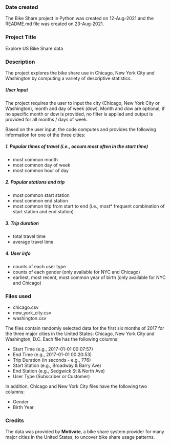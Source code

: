 ### Date created
The Bike Share project in Python was created on 12-Aug-2021 and the README.md
file was created on 23-Aug-2021.

### Project Title
Explore US Bike Share data

### Description
The project explores the bike share use in Chicago, New York City and
Washington by computing a variety of descriptive statistics.

##### User Input
The project requires the user to input the city (Chicago, New York City or
Washington), month and day of week (dow). Month and dow are optional; if no
specific month or dow is provided, no filter is applied and output is provided
for all months / days of week.

Based on the user input, the code computes and provides the following information
for one of the three cities:

##### 1. Popular times of travel (i.e., occurs most often in the start time)
* most common month
* most common day of week
* most common hour of day

##### 2. Popular stations and trip
* most common start station
* most common end station
* most common trip from start to end (i.e., most* frequent combination of start
station and end station)

##### 3. Trip duration
* total travel time
* average travel time

##### 4. User info
* counts of each user type
* counts of each gender (only available for NYC and Chicago)
* earliest, most recent, most common year of birth (only available for NYC and Chicago)

### Files used
- chicago.csv
- new_york_city.csv
- washington.csv

The files contain randomly selected data for the first six months of 2017  for
the three major cities in the United States: Chicago, New York City and
Washington, D.C. Each file has the following columns:
- Start Time (e.g., 2017-01-01 00:07:57)
- End Time (e.g., 2017-01-01 00:20:53)
- Trip Duration (in seconds - e.g., 776)
- Start Station (e.g., Broadway & Barry Ave)
- End Station (e.g., Sedgwick St & North Ave)
- User Type (Subscriber or Customer)

In addition, Chicago and New York City files have the following two columns:
- Gender
- Birth Year

### Credits
The data was provided by **Motivate**, a bike share system provider for many
major cities in the United States, to uncover bike share usage patterns.
